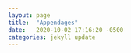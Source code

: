 ```yaml
---
layout: page
title:  "Appendages"
date:   2020-10-02 17:16:20 -0500
categories: jekyll update
---
```

